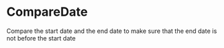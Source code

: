# CompareDate
Compare the start date and the end date to make sure that the end date is not before the start date
